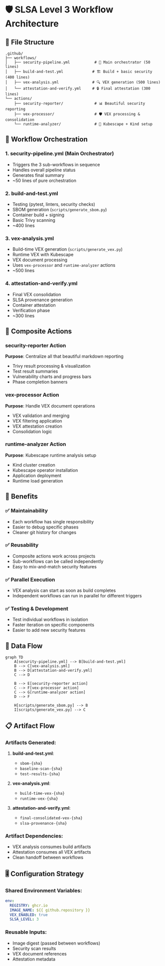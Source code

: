 # 🛡️ SLSA Level 3 Workflow Architecture

## 📁 File Structure
```
.github/
├── workflows/
│   ├── security-pipeline.yml           # 🎯 Main orchestrator (50 lines)
│   ├── build-and-test.yml             # 🏗️ Build + basic security (400 lines)
│   ├── vex-analysis.yml               # 🔍 VEX generation (500 lines)
│   └── attestation-and-verify.yml     # 🔒 Final attestation (300 lines)
└── actions/
    ├── security-reporter/              # 📊 Beautiful security reporting
    ├── vex-processor/                  # 🛡️ VEX processing & consolidation
    └── runtime-analyzer/               # 🚀 Kubescape + Kind setup
```

## 🔄 Workflow Orchestration

### 1. **security-pipeline.yml** (Main Orchestrator)
- Triggers the 3 sub-workflows in sequence
- Handles overall pipeline status
- Generates final summary
- ~50 lines of pure orchestration

### 2. **build-and-test.yml** 
- Testing (pytest, linters, security checks)
- SBOM generation (`scripts/generate_sbom.py`)
- Container build + signing
- Basic Trivy scanning
- ~400 lines

### 3. **vex-analysis.yml**
- Build-time VEX generation (`scripts/generate_vex.py`)
- Runtime VEX with Kubescape
- VEX document processing
- Uses `vex-processor` and `runtime-analyzer` actions
- ~500 lines

### 4. **attestation-and-verify.yml**
- Final VEX consolidation
- SLSA provenance generation
- Container attestation
- Verification phase
- ~300 lines

## 🧩 Composite Actions

### **security-reporter** Action
**Purpose**: Centralize all that beautiful markdown reporting
- Trivy result processing & visualization
- Test result summaries
- Vulnerability charts and progress bars
- Phase completion banners

### **vex-processor** Action  
**Purpose**: Handle VEX document operations
- VEX validation and merging
- VEX filtering application
- VEX attestation creation
- Consolidation logic

### **runtime-analyzer** Action
**Purpose**: Kubescape runtime analysis setup
- Kind cluster creation
- Kubescape operator installation
- Application deployment
- Runtime load generation

## 🎯 Benefits

### ✅ **Maintainability**
- Each workflow has single responsibility
- Easier to debug specific phases
- Cleaner git history for changes

### ✅ **Reusability** 
- Composite actions work across projects
- Sub-workflows can be called independently
- Easy to mix-and-match security features

### ✅ **Parallel Execution**
- VEX analysis can start as soon as build completes
- Independent workflows can run in parallel for different triggers

### ✅ **Testing & Development**
- Test individual workflows in isolation
- Faster iteration on specific components
- Easier to add new security features

## 🔄 Data Flow

```mermaid
graph TD
    A[security-pipeline.yml] --> B[build-and-test.yml]
    B --> C[vex-analysis.yml]
    B --> D[attestation-and-verify.yml]
    C --> D
    
    B --> E[security-reporter action]
    C --> F[vex-processor action]
    C --> G[runtime-analyzer action]
    D --> F
    
    H[scripts/generate_sbom.py] --> B
    I[scripts/generate_vex.py] --> C
```

## 📋 Artifact Flow

### Artifacts Generated:
1. **build-and-test.yml**:
   - `sbom-{sha}`
   - `baseline-scan-{sha}`
   - `test-results-{sha}`

2. **vex-analysis.yml**:
   - `build-time-vex-{sha}`
   - `runtime-vex-{sha}`

3. **attestation-and-verify.yml**:
   - `final-consolidated-vex-{sha}`
   - `slsa-provenance-{sha}`

### Artifact Dependencies:
- VEX analysis consumes build artifacts
- Attestation consumes all VEX artifacts
- Clean handoff between workflows

## 🎚️ Configuration Strategy

### Shared Environment Variables:
```yaml
env:
  REGISTRY: ghcr.io
  IMAGE_NAME: ${{ github.repository }}
  VEX_ENABLED: true
  SLSA_LEVEL: 3
```

### Reusable Inputs:
- Image digest (passed between workflows)
- Security scan results
- VEX document references
- Attestation metadata
